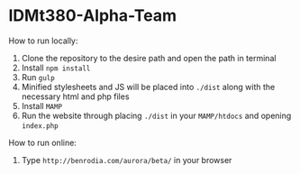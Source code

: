 # IDMt380-Alpha-Team

How to run locally:
1. Clone the repository to the desire path and open the path in terminal
2. Install `npm install`
3. Run `gulp`
4. Minified stylesheets and JS will be placed into `./dist` along with the necessary html and php files
5. Install `MAMP`
6. Run the website through placing `./dist` in your `MAMP/htdocs` and opening `index.php`

How to run online:
1. Type `http://benrodia.com/aurora/beta/` in your browser

